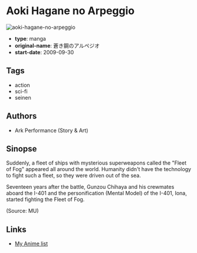 # Aoki Hagane no Arpeggio

![aoki-hagane-no-arpeggio](https://cdn.myanimelist.net/images/manga/3/243931.jpg)

-   **type**: manga
-   **original-name**: 蒼き鋼のアルペジオ
-   **start-date**: 2009-09-30

## Tags

-   action
-   sci-fi
-   seinen

## Authors

-   Ark Performance (Story & Art)

## Sinopse

Suddenly, a fleet of ships with mysterious superweapons called the "Fleet of Fog" appeared all around the world. Humanity didn't have the technology to fight such a fleet, so they were driven out of the sea.

Seventeen years after the battle, Gunzou Chihaya and his crewmates aboard the I-401 and the personification (Mental Model) of the I-401, Iona, started fighting the Fleet of Fog.

(Source: MU)

## Links

-   [My Anime list](https://myanimelist.net/manga/25861/Aoki_Hagane_no_Arpeggio)
